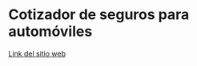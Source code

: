# Cotizador de seguros para automóviles

[Link del sitio web](https://insurance-enridev.netlify.app/ "Cortizador de seguros")
